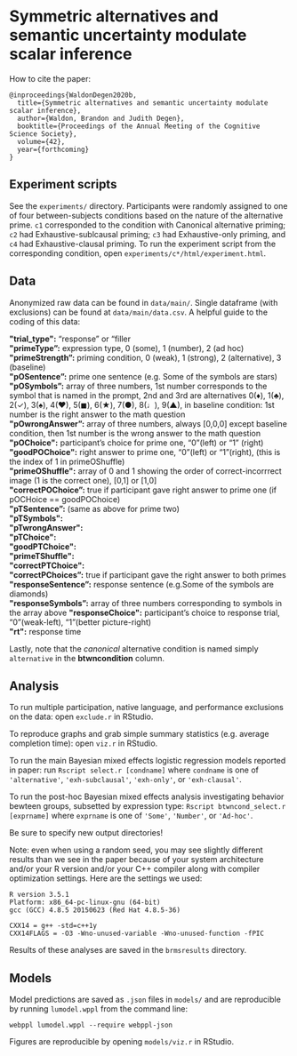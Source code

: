 # Symmetric alternatives and semantic uncertainty modulate scalar inference

How to cite the paper: 
```
@inproceedings{WaldonDegen2020b,
  title={Symmetric alternatives and semantic uncertainty modulate scalar inference},
  author={Waldon, Brandon and Judith Degen},
  booktitle={Proceedings of the Annual Meeting of the Cognitive Science Society},
  volume={42},
  year={forthcoming}
}
```

## Experiment scripts 

See the `experiments/` directory. Participants were randomly assigned to one of four between-subjects conditions based on the nature of the alternative prime. `c1` corresponded to the condition with Canonical alternative priming; `c2` had Exhaustive-sublcausal priming; `c3` had Exhaustive-only priming, and `c4` had Exhaustive-clausal priming. To run the experiment script from the corresponding condition, open `experiments/c*/html/experiment.html`. 

## Data 

Anonymized raw data can be found in `data/main/`. Single dataframe (with exclusions) can be found at `data/main/data.csv`. A helpful guide to the coding of this data: 

**"trial_type":** “response” or “filler   
**"primeType”:** expression type, 0 (some), 1 (number), 2 (ad hoc)  
**"primeStrength”:** priming condition, 0 (weak), 1 (strong), 2 (alternative), 3 (baseline)  
**"pOSentence”:** prime one sentence (e.g. Some of the symbols are stars)   
**"pOSymbols”:** array of three numbers, 1st number corresponds to the symbol that is named in the prompt, 2nd and 3rd are alternatives 0(♦), 1(♣), 2(✓), 3(♠), 4(♥), 5(◼), 6(★), 7(●), 8(♩), 9(▲), in baseline condition: 1st number is the right answer to the math question  
**"pOwrongAnswer”:** array of three numbers, always [0,0,0] except baseline condition, then 1st number is the wrong answer to the math question   
**"pOChoice":** participant’s choice for prime one, “0”(left) or “1” (right)    
**"goodPOChoice":** right answer to prime one, “0”(left) or “1”(right), (this is the index of 1 in primeOShuffle)    
**"primeOShuffle":** array of 0 and 1 showing the order of correct-incorrrect image (1 is the correct one), [0,1] or [1,0]   
**"correctPOChoice”:** true if participant gave right answer to prime one (if pOCHoice == goodPOChoice)  
**"pTSentence”:** (same as above for prime two)  
**"pTSymbols":**  
**"pTwrongAnswer":**   
**"pTChoice":**  
**"goodPTChoice":**   
**"primeTShuffle":**  
**"correctPTChoice":**  
**"correctPChoices”:** true if participant gave the right answer to both primes  
**"responseSentence”:** response sentence (e.g.Some of the symbols are diamonds)  
**"responseSymbols”:** array of three numbers corresponding to symbols in the array above
**"responseChoice":** participant’s choice to response trial, “0”(weak-left), “1”(better picture-right)  
**"rt":** response time

Lastly, note that the *canonical* alternative condition is named simply `alternative` in the **btwncondition** column.

## Analysis

To run multiple participation, native language, and performance exclusions on the data: open `exclude.r` in RStudio. 

To reproduce graphs and grab simple summary statistics (e.g. average completion time): open `viz.r` in RStudio.

To run the main Bayesian mixed effects logistic regression models reported in paper: run `Rscript select.r [condname]` where `condname` is one of `'alternative'`, `'exh-subclausal'`, `'exh-only'`, or `'exh-clausal'`.

To run the post-hoc Bayesian mixed effects analysis investigating behavior bewteen groups, subsetted by expression type: `Rscript btwncond_select.r [exprname]` where `exprname` is one of `'Some'`, `'Number'`, or `'Ad-hoc'`. 

Be sure to specify new output directories!

Note: even when using a random seed, you may see slightly different results than we see in the paper because of your system architecture and/or your R version and/or your C++ compiler along with compiler optimization settings. Here are the settings we used: 

```
R version 3.5.1
Platform: x86_64-pc-linux-gnu (64-bit) 
gcc (GCC) 4.8.5 20150623 (Red Hat 4.8.5-36)

CXX14 = g++ -std=c++1y
CXX14FLAGS = -O3 -Wno-unused-variable -Wno-unused-function -fPIC
``` 

Results of these analyses are saved in the `brmsresults` directory. 

## Models

Model predictions are saved as `.json` files in `models/` and are reproducible by running `lumodel.wppl` from the command line:

```
webppl lumodel.wppl --require webppl-json
```

Figures are reproducible by opening `models/viz.r` in RStudio.